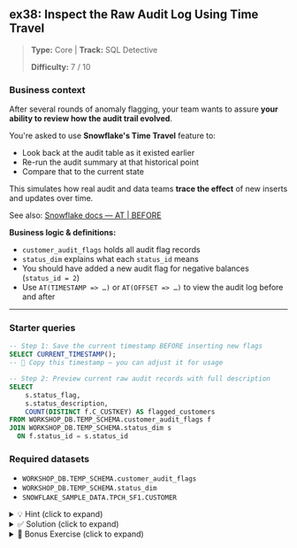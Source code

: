 ## ex38: Inspect the Raw Audit Log Using Time Travel

> **Type:** Core | **Track:** SQL Detective  
>
> **Difficulty:** 7 / 10

### Business context
After several rounds of anomaly flagging, your team wants to assure **your ability to review how the audit trail evolved**.

You're asked to use **Snowflake's Time Travel** feature to:
- Look back at the audit table as it existed earlier
- Re-run the audit summary at that historical point
- Compare that to the current state

This simulates how real audit and data teams **trace the effect** of new inserts and updates over time.

See also: [Snowflake docs — AT | BEFORE](https://docs.snowflake.com/en/sql-reference/constructs/at-before)

**Business logic & definitions:**
* `customer_audit_flags` holds all audit flag records
* `status_dim` explains what each `status_id` means
* You should have added a new audit flag for negative balances (`status_id = 2`)
* Use `AT(TIMESTAMP => …)` or `AT(OFFSET => …)` to view the audit log before and after

---

### Starter queries

```sql
-- Step 1: Save the current timestamp BEFORE inserting new flags
SELECT CURRENT_TIMESTAMP();
-- 📝 Copy this timestamp — you can adjust it for usage
```

```sql
-- Step 2: Preview current raw audit records with full description
SELECT
    s.status_flag,
    s.status_description,
    COUNT(DISTINCT f.C_CUSTKEY) AS flagged_customers
FROM WORKSHOP_DB.TEMP_SCHEMA.customer_audit_flags f
JOIN WORKSHOP_DB.TEMP_SCHEMA.status_dim s
  ON f.status_id = s.status_id
```

### Required datasets

* `WORKSHOP_DB.TEMP_SCHEMA.customer_audit_flags`
* `WORKSHOP_DB.TEMP_SCHEMA.status_dim`
* `SNOWFLAKE_SAMPLE_DATA.TPCH_SF1.CUSTOMER`

<details>
<summary>💡 Hint (click to expand)</summary>

#### How to think about it

Use `CURRENT_TIMESTAMP()` *before* you run an `INSERT`. That gives you a safe checkpoint for `AT(TIMESTAMP => …)`.

If you forgot to capture a timestamp, or can’t find the exact insert statement, use a **large OFFSET like -1000** — this often rewinds far enough to give you the last "clean" version of the table.

If the raw rows aren’t different, your Time Travel isn’t far back enough.

#### Helpful SQL concepts

`AT(TIMESTAMP => …)`, `AT(OFFSET => …)`, table history, pipeline verification

</details>

<details>
<summary>✅ Solution (click to expand)</summary>

#### Step 1: Save timestamp

```sql
SELECT CURRENT_TIMESTAMP();
-- Example: '2025-06-09 12:40:00'
```

#### Step 2: Current audit rows

```sql
SELECT
    f.C_CUSTKEY,
    c.C_NAME,
    s.status_flag,
    s.status_description
FROM WORKSHOP_DB.TEMP_SCHEMA.customer_audit_flags f
JOIN SNOWFLAKE_SAMPLE_DATA.TPCH_SF1.CUSTOMER c
  ON f.C_CUSTKEY = c.C_CUSTKEY
JOIN WORKSHOP_DB.TEMP_SCHEMA.status_dim s
  ON f.status_id = s.status_id
ORDER BY f.status_id, f.C_CUSTKEY;
```

#### Step 3a: Audit rows before the insert (via timestamp)

```sql
SELECT
    f.C_CUSTKEY,
    c.C_NAME,
    s.status_flag,
    s.status_description
FROM WORKSHOP_DB.TEMP_SCHEMA.customer_audit_flags AT(TIMESTAMP => '2025-06-09 12:40:00') f --replace with your relevant datetime
JOIN SNOWFLAKE_SAMPLE_DATA.TPCH_SF1.CUSTOMER c
  ON f.C_CUSTKEY = c.C_CUSTKEY
JOIN WORKSHOP_DB.TEMP_SCHEMA.status_dim s
  ON f.status_id = s.status_id
ORDER BY f.status_id, f.C_CUSTKEY;
```

#### Step 3b: Audit rows before the insert (via OFFSET)

```sql
SELECT
    f.C_CUSTKEY,
    c.C_NAME,
    s.status_flag,
    s.status_description
FROM WORKSHOP_DB.TEMP_SCHEMA.customer_audit_flags AT(OFFSET => -1000) f --replace with your relevant offset
JOIN SNOWFLAKE_SAMPLE_DATA.TPCH_SF1.CUSTOMER c
  ON f.C_CUSTKEY = c.C_CUSTKEY
JOIN WORKSHOP_DB.TEMP_SCHEMA.status_dim s
  ON f.status_id = s.status_id
ORDER BY f.status_id, f.C_CUSTKEY;
```

#### Why this works

This technique lets you validate and trace **specific pipeline changes** — without snapshot tables or manual backups. You can always look back at what changed, when, and why.

#### Business answer

The customers flagged for negative balances (`status_id = 2`) are now clearly visible in the current audit log — and absent in the prior version. You’ve confirmed exactly what changed.
Going forward, you can now confidently demonstrate which customers were added by a specific rule, and when.

#### Take-aways

* Time Travel is a powerful way to validate and trace changes and record-level comparisons
* This pattern supports pipeline certification, rollback, and QA
* `AT(OFFSET => -N)` is a simple but powerful way to rewind history
* Consider adding `as_of_dt` with the `CURRENT_TIMESTAMP()` to create a lineage

</details>

<details>
<summary>🎁 Bonus Exercise (click to expand)</summary>

Update your earlier audit `INSERT` queries (e.g., in ex36 and ex37) to include a `FLAGGED_AT` timestamp column in `customer_audit_flags`.

This way, you won’t need Time Travel to know **when** each customer was flagged — your data will carry that information natively.

```sql
INSERT INTO customer_audit_flags (C_CUSTKEY, STATUS_ID, FLAGGED_AT)
SELECT
    C_CUSTKEY,
    2,
    CURRENT_TIMESTAMP()
FROM ...
```

Then rerun the raw log query and sort by `FLAGGED_AT` to see the timeline.

</details>

